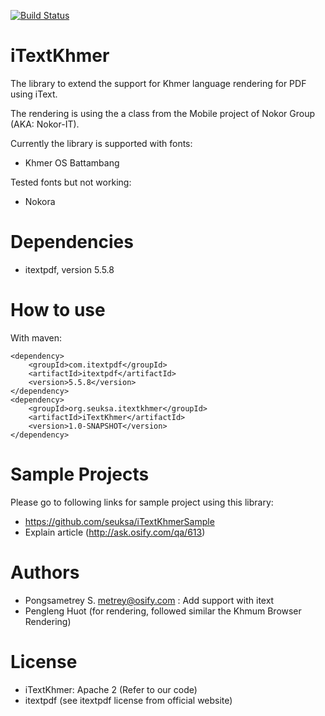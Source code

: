 [![Build Status](https://travis-ci.org/Seuksa/iTextKhmer.svg)](https://travis-ci.org/Seuksa/iTextKhmer)

# iTextKhmer
The library to extend the support for Khmer language rendering for PDF using iText.

The rendering is using the a class from the Mobile project of Nokor Group (AKA: Nokor-IT).

Currently the library is supported with fonts: 
- Khmer OS Battambang

Tested fonts but not working:
- Nokora

# Dependencies

- itextpdf, version 5.5.8

# How to use

With maven:

    <dependency>
		<groupId>com.itextpdf</groupId>
		<artifactId>itextpdf</artifactId>
		<version>5.5.8</version>
	</dependency>
	<dependency>
		<groupId>org.seuksa.itextkhmer</groupId>
		<artifactId>iTextKhmer</artifactId>
		<version>1.0-SNAPSHOT</version>
	</dependency>

# Sample Projects
Please go to following links for sample project using this library:
- https://github.com/seuksa/iTextKhmerSample
- Explain article (http://ask.osify.com/qa/613)

# Authors

- Pongsametrey S. <metrey@osify.com> : Add support with itext
- Pengleng Huot (for rendering, followed similar the Khmum Browser Rendering)

# License
- iTextKhmer: Apache 2 (Refer to our code)
- itextpdf (see itextpdf license from official website)
